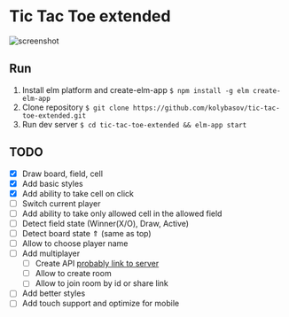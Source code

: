 # Tic Tac Toe extended

![screenshot]( https://i.imgur.com/l1ERsI7.png )

## Run

1. Install elm platform and create-elm-app `$ npm install -g elm create-elm-app`
2. Clone repository `$ git clone https://github.com/kolybasov/tic-tac-toe-extended.git`
3. Run dev server `$ cd tic-tac-toe-extended && elm-app start`

## TODO

* [x] Draw board, field, cell
* [x] Add basic styles
* [x] Add ability to take cell on click
* [ ] Switch current player
* [ ] Add ability to take only allowed cell in the allowed field
* [ ] Detect field state (Winner(X/O), Draw, Active)
* [ ] Detect board state ⇑ (same as top)
* [ ] Allow to choose player name
* [ ] Add multiplayer
  * [ ] Create API [probably link to server](https://gihub.com/kolybasov/tic-tac-toe-extended-server)
  * [ ] Allow to create room
  * [ ] Allow to join room by id or share link
* [ ] Add better styles
* [ ] Add touch support and optimize for mobile
